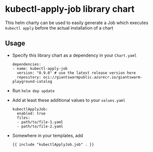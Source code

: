 # kubectl-apply-job library chart

This helm charty can be used to easily generate a Job which executes `kubectl apply` before the actual installation of a chart

## Usage

- Specify this library chart as a dependency in your `Chart.yaml`

      dependencies:
      - name: kubectl-apply-job
        version: "0.9.0" # use the latest release version here
        repository: oci://giantswarmpublic.azurecr.io/giantswarm-playground-catalog

- Run `helm dep update`
- Add at least these additional values to your `values.yaml`

      kubectlApplyJob:
        enabled: true
        files:
        - path/to/file-1.yaml
        - path/to/file-2.yaml

- Somewhere in your templates, add

      {{ include "kubectlApplyJob.job" . }}
